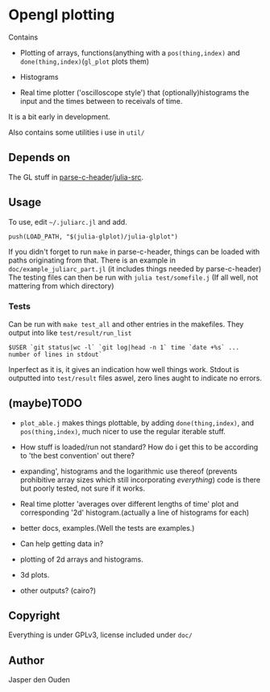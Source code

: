
# Opengl plotting
Contains

* Plotting of arrays, functions(anything with a `pos(thing,index)` and
  `done(thing,index)`(`gl_plot` plots them)

* Histograms

* Real time plotter ('oscilloscope style') that (optionally)histograms the
  input and the times between to receivals of time.

It is a bit early in development.

Also contains some utilities i use in `util/`

## Depends on
The GL stuff in [parse-c-header](https://github.com/o-jasper/parse-c-header)/[julia-src](https://github.com/o-jasper/parse-c-header/tree/master/julia-src).

## Usage
To use, edit `~/.juliarc.jl` and add.

    push(LOAD_PATH, "$(julia-glplot)/julia-glplot")

If you didn't forget to run `make` in parse-c-header, things can be loaded
with paths originating from that. There is an example in 
`doc/example_juliarc_part.jl`
(it includes things needed by parse-c-header) The testing files can then be 
run with `julia test/somefile.j` (If all well, not mattering from which
directory)

### Tests
Can be run with `make test_all` and other entries in the makefiles. They 
output into like `test/result/run_list`

    $USER `git status|wc -l` `git log|head -n 1` time `date +%s` ... number of lines in stdout`
	
Inperfect as it is, it gives an indication how well things work. Stdout is 
outputted into `test/result` files aswel, zero lines aught to indicate no 
errors.

## (maybe)TODO

* `plot_able.j` makes things plottable, by adding `done(thing,index)`, 
  and `pos(thing,index)`, much nicer to use the regular iterable stuff.

* How stuff is loaded/run not standard? How do i get this to be according to
  'the best convention' out there?

* expanding', histograms and the logarithmic use thereof
  (prevents prohibitive array sizes which still incorporating *everything*)
  code is there but poorly tested, not sure if it works.

* Real time plotter 'averages over different lengths of time' plot and
  corresponding '2d' histogram.(actually a line of histograms for each)

* better docs, examples.(Well the tests are examples.)

* Can help getting data in?

* plotting of 2d arrays and histograms. 

* 3d plots.

* other outputs? (cairo?)

## Copyright
Everything is under GPLv3, license included under `doc/`

## Author
Jasper den Ouden
